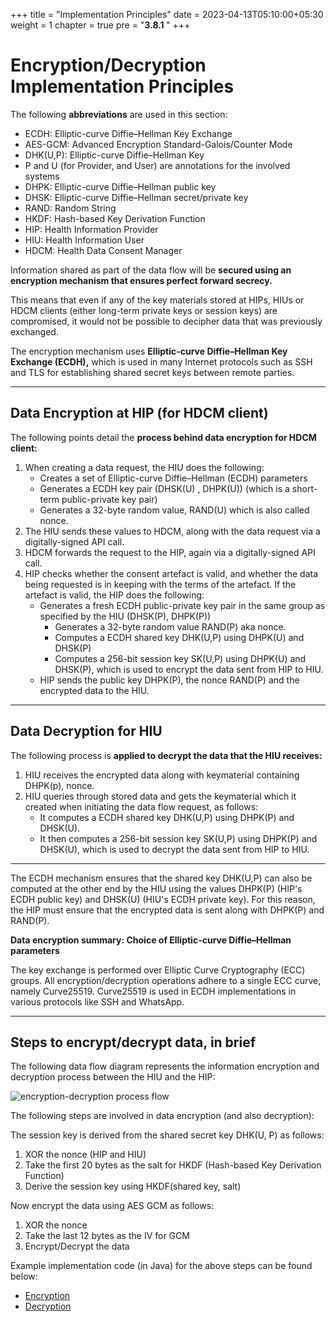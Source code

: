 +++
title = "Implementation Principles"
date = 2023-04-13T05:10:00+05:30
weight = 1
chapter = true
pre = "<b>3.8.1 </b>"
+++

# Encryption/Decryption Implementation Principles

The following **abbreviations** are used in this section:

-   ECDH: Elliptic-curve Diffie–Hellman Key Exchange
-   AES-GCM: Advanced Encryption Standard-Galois/Counter Mode
-   DHK(U,P): Elliptic-curve Diffie–Hellman Key
-   P and U (for Provider, and User) are annotations for the involved systems
-   DHPK: Elliptic-curve Diffie–Hellman public key
-   DHSK: Elliptic-curve Diffie–Hellman secret/private key
-   RAND: Random String
-   HKDF: Hash-based Key Derivation Function
-   HIP: Health Information Provider
-   HIU: Health Information User
-   HDCM: Health Data Consent Manager

Information shared as part of the data flow will be **secured using an encryption mechanism that ensures perfect forward secrecy.**

This means that even if any of the key materials stored at HIPs, HIUs or HDCM clients (either long-term private keys or session keys) are compromised, it would not be possible to decipher data that was previously exchanged.

The encryption mechanism uses **Elliptic-curve Diffie–Hellman Key Exchange (ECDH),** which is used in many Internet protocols such as SSH and TLS for establishing shared secret keys between remote parties.

---

## Data Encryption at HIP (for HDCM client)

The following points detail the **process behind data encryption for HDCM client:**

1. When creating a data request, the HIU does the following:
    - Creates a set of Elliptic-curve Diffie–Hellman (ECDH) parameters
    - Generates a ECDH key pair (DHSK(U) , DHPK(U)) (which is a short-term public-private key pair)
    - Generates a 32-byte random value, RAND(U) which is also called nonce.
2. The HIU sends these values to HDCM, along with the data request via a digitally-signed API call.
3. HDCM forwards the request to the HIP, again via a digitally-signed API call.
4. HIP checks whether the consent artefact is valid, and whether the data being requested is in keeping with the terms of the artefact. If the artefact is valid, the HIP does the following:
    - Generates a fresh ECDH public-private key pair in the same group as specified by the HIU (DHSK(P), DHPK(P))
        - Generates a 32-byte random value RAND(P) aka nonce.
        - Computes a ECDH shared key DHK(U,P) using DHPK(U) and DHSK(P)
        - Computes a 256-bit session key SK(U,P) using DHPK(U) and DHSK(P), which is used to encrypt the data sent from HIP to HIU.
    - HIP sends the public key DHPK(P), the nonce RAND(P) and the encrypted data to the HIU.

---

## Data Decryption for HIU

The following process is **applied to decrypt the data that the HIU receives:**

1. HIU receives the encrypted data along with keymaterial containing DHPK(p), nonce.
2. HIU queries through stored data and gets the keymaterial which it created when initiating the data flow request, as follows:
    - It computes a ECDH shared key DHK(U,P) using DHPK(P) and DHSK(U).
    - It then computes a 256-bit session key SK(U,P) using DHPK(P) and DHSK(U), which is used to decrypt the data sent from HIP to HIU.

---

The ECDH mechanism ensures that the shared key DHK(U,P) can also be computed at the other end by the HIU using the values DHPK(P) (HIP's ECDH public key) and DHSK(U) (HIU's ECDH private key). For this reason, the HIP must ensure that the encrypted data is sent along with DHPK(P) and RAND(P).

**Data encryption summary: Choice of Elliptic-curve Diffie–Hellman parameters**

The key exchange is performed over Elliptic Curve Cryptography (ECC) groups. All encryption/decryption operations adhere to a single ECC curve, namely Curve25519. Curve25519 is used in ECDH implementations in various protocols like SSH and WhatsApp.

---

## Steps to encrypt/decrypt data, in brief

The following data flow diagram represents the information encryption and decryption process between the HIU and the HIP:

![encryption-decryption process flow](/abdm-docs/img/ecryption-decryption.png)

The following steps are involved in data encryption (and also decryption):

The session key is derived from the shared secret key DHK(U, P) as follows:

1. XOR the nonce (HIP and HIU)
2. Take the first 20 bytes as the salt for HKDF (Hash-based Key Derivation Function)
3. Derive the session key using HKDF(shared key, salt)

Now encrypt the data using AES GCM as follows:

1. XOR the nonce
2. Take the last 12 bytes as the IV for GCM
3. Encrypt/Decrypt the data

Example implementation code (in Java) for the above steps can be found below:

-   [Encryption](https://github.com/mgrmtech/fidelius-cli/blob/main/src/main/java/com/mgrm/fidelius/encryption/EncryptionController.java)
-   [Decryption](https://github.com/mgrmtech/fidelius-cli/blob/main/src/main/java/com/mgrm/fidelius/decryption/DecryptionController.java)
